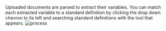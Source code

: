 Uploaded documents are parsed to extract their variables. You can match each extracted variable to a standard definition by clicking the drop down chevron to its left and searching standard definitions with the tool that appears.
![process]({{site.url}}/images/standardize.gif)